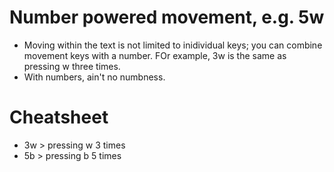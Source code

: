 # Number powered movement, e.g. 5w
- Moving within the text is not limited to inidividual keys; you can combine movement keys with a number. FOr example, 3w is the same as pressing w three times.
- With numbers, ain't no numbness.

# Cheatsheet
- 3w > pressing w 3 times
- 5b > pressing b 5 times
